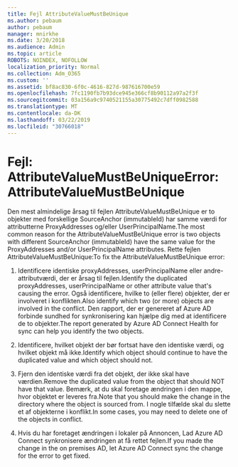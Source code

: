 ```yaml
---
title: Fejl AttributeValueMustBeUnique
ms.author: pebaum
author: pebaum
manager: mnirkhe
ms.date: 3/20/2018
ms.audience: Admin
ms.topic: article
ROBOTS: NOINDEX, NOFOLLOW
localization_priority: Normal
ms.collection: Adm_O365
ms.custom: ''
ms.assetid: bf8ac830-6f0c-4616-827d-987616700e59
ms.openlocfilehash: 7fc1190fb7b93dce945e366cf8b90112a97a2f3f
ms.sourcegitcommit: 03a156a9c9740521155a30775492c7dff0982588
ms.translationtype: MT
ms.contentlocale: da-DK
ms.lasthandoff: 03/22/2019
ms.locfileid: "30766018"
---
```

# <a name="error-attributevaluemustbeunique"></a><span data-ttu-id="4e82c-102">Fejl: AttributeValueMustBeUnique</span><span class="sxs-lookup"><span data-stu-id="4e82c-102">Error: AttributeValueMustBeUnique</span></span>

<span data-ttu-id="4e82c-103">Den mest almindelige årsag til fejlen AttributeValueMustBeUnique er to objekter med forskellige SourceAnchor (immutableId) har samme værdi for attributterne ProxyAddresses og/eller UserPrincipalName.</span><span class="sxs-lookup"><span data-stu-id="4e82c-103">The most common reason for the AttributeValueMustBeUnique error is two objects with different SourceAnchor (immutableId) have the same value for the ProxyAddresses and/or UserPrincipalName attributes.</span></span> <span data-ttu-id="4e82c-104">Rette fejlen AttributeValueMustBeUnique:</span><span class="sxs-lookup"><span data-stu-id="4e82c-104">To fix the AttributeValueMustBeUnique error:</span></span>
  
1. <span data-ttu-id="4e82c-105">Identificere identiske proxyAddresses, userPrincipalName eller andre-attributværdi, der er årsag til fejlen.</span><span class="sxs-lookup"><span data-stu-id="4e82c-105">Identify the duplicated proxyAddresses, userPrincipalName or other attribute value that's causing the error.</span></span> <span data-ttu-id="4e82c-106">Også identificere, hvilke to (eller flere) objekter, der er involveret i konflikten.</span><span class="sxs-lookup"><span data-stu-id="4e82c-106">Also identify which two (or more) objects are involved in the conflict.</span></span> <span data-ttu-id="4e82c-107">Den rapport, der er genereret af Azure AD forbinde sundhed for synkronisering kan hjælpe dig med at identificere de to objekter.</span><span class="sxs-lookup"><span data-stu-id="4e82c-107">The report generated by Azure AD Connect Health for sync can help you identify the two objects.</span></span>
    
2. <span data-ttu-id="4e82c-108">Identificere, hvilket objekt der bør fortsat have den identiske værdi, og hvilket objekt må ikke.</span><span class="sxs-lookup"><span data-stu-id="4e82c-108">Identify which object should continue to have the duplicated value and which object should not.</span></span>
    
3. <span data-ttu-id="4e82c-109">Fjern den identiske værdi fra det objekt, der ikke skal have værdien.</span><span class="sxs-lookup"><span data-stu-id="4e82c-109">Remove the duplicated value from the object that should NOT have that value.</span></span> <span data-ttu-id="4e82c-110">Bemærk, at du skal foretage ændringen i den mappe, hvor objektet er leveres fra.</span><span class="sxs-lookup"><span data-stu-id="4e82c-110">Note that you should make the change in the directory where the object is sourced from.</span></span> <span data-ttu-id="4e82c-111">I nogle tilfælde skal du slette et af objekterne i konflikt.</span><span class="sxs-lookup"><span data-stu-id="4e82c-111">In some cases, you may need to delete one of the objects in conflict.</span></span>
    
4. <span data-ttu-id="4e82c-112">Hvis du har foretaget ændringen i lokaler på Annoncen, Lad Azure AD Connect synkronisere ændringen at få rettet fejlen.</span><span class="sxs-lookup"><span data-stu-id="4e82c-112">If you made the change in the on premises AD, let Azure AD Connect sync the change for the error to get fixed.</span></span>
    

